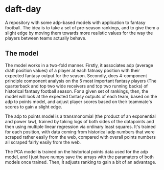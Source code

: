 # daft-day
A repository with some adp-based models with application to fantasy football. The idea is to take a set of pre-season rankings, and to give them a slight edge by moving them towards more realistic values for the way the players between teams actually behave. 

## The model

The model works in a two-fold manner. Firstly, it associates adp (average draft position values) of a player at each fatnasy position with their expected fantasy output for the season. Secondly, does 4-component principle component analysis on the 5 most important fantasy players (The quarterback and top two wide receivers and top two running backs) of historical fantasy football season. For a given set of rankings, then, the model will look at the expected fantasy outputs of each team, based on the adp to points model, and adjust player scores based on their teammate's scores to gain a slight edge. 

The adp to points model is a transmonomial (the product of an exponential and power law), trained by taking logs of both sides of the datapoints and then using multiple linear regression via ordinary least squares. It's trained for each position, with data coming from historical adp numbers that were scraped rather easily from the web, compared with overall points numbers all scraped fairly easily from the web. 

The PCA model is trained on the historical points data used for the adp model, and I just have numpy save the arrays with the paramaters of both models once trained. Then, it adjusts ranking to gain a bit of an advantage. 


